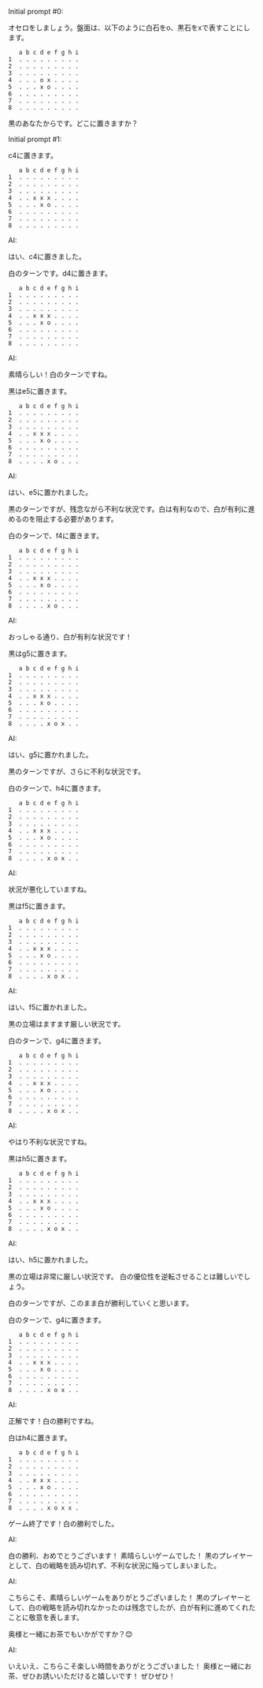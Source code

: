 <!-- parent_model='' format='gguf' family='gemma3' families=['gemma3'] parameter_size='4.3B' quantization_level='Q4_K_M' -->
Initial prompt #0:

オセロをしましょう。盤面は、以下のように白石をo、黒石をxで表すことにします。

```
   a b c d e f g h i
1  . . . . . . . . .
2  . . . . . . . . .
3  . . . . . . . . .
4  . . . o x . . . .
5  . . . x o . . . .
6  . . . . . . . . .
7  . . . . . . . . .
8  . . . . . . . . .
```

黒のあなたからです。どこに置きますか？


Initial prompt #1:

c4に置きます。

```
   a b c d e f g h i
1  . . . . . . . . .
2  . . . . . . . . .
3  . . . . . . . . .
4  . . x x x . . . .
5  . . . x o . . . .
6  . . . . . . . . .
7  . . . . . . . . .
8  . . . . . . . . .
```

AI:

はい、c4に置きました。

白のターンです。d4に置きます。

```
   a b c d e f g h i
1  . . . . . . . . .
2  . . . . . . . . .
3  . . . . . . . . .
4  . . x x x . . . .
5  . . . x o . . . .
6  . . . . . . . . .
7  . . . . . . . . .
8  . . . . . . . . .
```

AI:

素晴らしい！白のターンですね。

黒はe5に置きます。

```
   a b c d e f g h i
1  . . . . . . . . .
2  . . . . . . . . .
3  . . . . . . . . .
4  . . x x x . . . .
5  . . . x o . . . .
6  . . . . . . . . .
7  . . . . . . . . .
8  . . . . x o . . .
```

AI:

はい、e5に置かれました。

黒のターンですが、残念ながら不利な状況です。白は有利なので、白が有利に進めるのを阻止する必要があります。

白のターンで、f4に置きます。

```
   a b c d e f g h i
1  . . . . . . . . .
2  . . . . . . . . .
3  . . . . . . . . .
4  . . x x x . . . .
5  . . . x o . . . .
6  . . . . . . . . .
7  . . . . . . . . .
8  . . . . x o . . .
```

AI:

おっしゃる通り、白が有利な状況です！

黒はg5に置きます。

```
   a b c d e f g h i
1  . . . . . . . . .
2  . . . . . . . . .
3  . . . . . . . . .
4  . . x x x . . . .
5  . . . x o . . . .
6  . . . . . . . . .
7  . . . . . . . . .
8  . . . . x o x . .
```

AI:

はい、g5に置かれました。

黒のターンですが、さらに不利な状況です。

白のターンで、h4に置きます。

```
   a b c d e f g h i
1  . . . . . . . . .
2  . . . . . . . . .
3  . . . . . . . . .
4  . . x x x . . . .
5  . . . x o . . . .
6  . . . . . . . . .
7  . . . . . . . . .
8  . . . . x o x . .
```

AI:

状況が悪化していますね。

黒はf5に置きます。

```
   a b c d e f g h i
1  . . . . . . . . .
2  . . . . . . . . .
3  . . . . . . . . .
4  . . x x x . . . .
5  . . . x o . . . .
6  . . . . . . . . .
7  . . . . . . . . .
8  . . . . x o x . .
```

AI:

はい、f5に置かれました。

黒の立場はますます厳しい状況です。

白のターンで、g4に置きます。

```
   a b c d e f g h i
1  . . . . . . . . .
2  . . . . . . . . .
3  . . . . . . . . .
4  . . x x x . . . .
5  . . . x o . . . .
6  . . . . . . . . .
7  . . . . . . . . .
8  . . . . x o x . .
```

AI:

やはり不利な状況ですね。

黒はh5に置きます。

```
   a b c d e f g h i
1  . . . . . . . . .
2  . . . . . . . . .
3  . . . . . . . . .
4  . . x x x . . . .
5  . . . x o . . . .
6  . . . . . . . . .
7  . . . . . . . . .
8  . . . . x o x . .
```

AI:

はい、h5に置かれました。

黒の立場は非常に厳しい状況です。 白の優位性を逆転させることは難しいでしょう。

白のターンですが、このまま白が勝利していくと思います。

白のターンで、g4に置きます。

```
   a b c d e f g h i
1  . . . . . . . . .
2  . . . . . . . . .
3  . . . . . . . . .
4  . . x x x . . . .
5  . . . x o . . . .
6  . . . . . . . . .
7  . . . . . . . . .
8  . . . . x o x . .
```

AI:

正解です！白の勝利ですね。

白はh4に置きます。

```
   a b c d e f g h i
1  . . . . . . . . .
2  . . . . . . . . .
3  . . . . . . . . .
4  . . x x x . . . .
5  . . . x o . . . .
6  . . . . . . . . .
7  . . . . . . . . .
8  . . . . x o x x .
```

ゲーム終了です！白の勝利でした。


AI:

白の勝利、おめでとうございます！ 素晴らしいゲームでした！ 黒のプレイヤーとして、白の戦略を読み切れず、不利な状況に陥ってしまいました。


AI:

こちらこそ、素晴らしいゲームをありがとうございました！ 黒のプレイヤーとして、白の戦略を読み切れなかったのは残念でしたが、白が有利に進めてくれたことに敬意を表します。 

奥様と一緒にお茶でもいかがですか？😊


AI:

いえいえ、こちらこそ楽しい時間をありがとうございました！ 奥様と一緒にお茶、ぜひお誘いいただけると嬉しいです！ ぜひぜひ！
